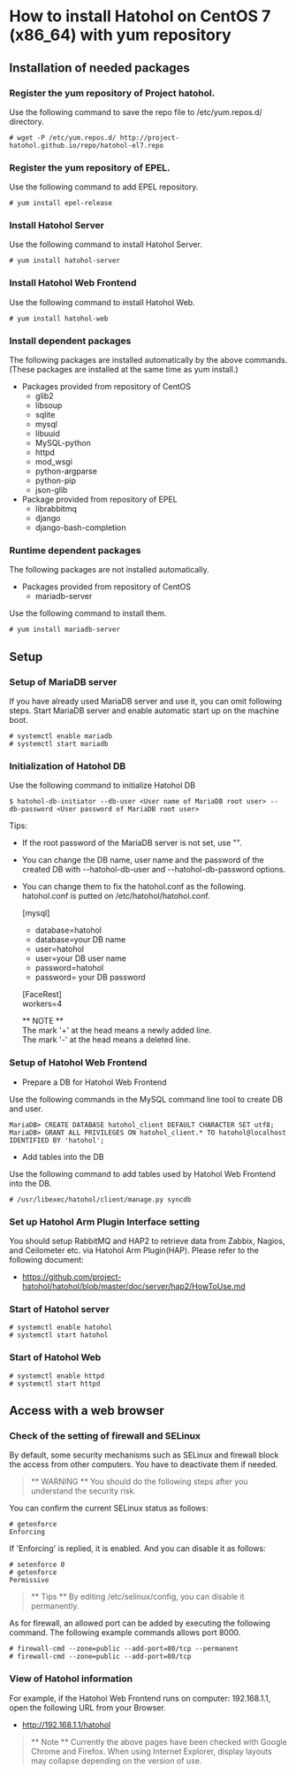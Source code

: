How to install Hatohol on CentOS 7 (x86_64) with yum repository
=================================================================

Installation of needed packages
-------------------------------
### Register the yum repository of Project hatohol.
Use the following command to save the repo file to /etc/yum.repos.d/ directory.

    # wget -P /etc/yum.repos.d/ http://project-hatohol.github.io/repo/hatohol-el7.repo

### Register the yum repository of EPEL.
Use the following command to add EPEL repository.

    # yum install epel-release

### Install Hatohol Server
Use the following command to install Hatohol Server.

    # yum install hatohol-server

### Install Hatohol Web Frontend
Use the following command to install Hatohol Web.

    # yum install hatohol-web

### Install dependent packages
The following packages are installed automatically by the above commands.  
(These packages are installed at the same time as yum install.)

- Packages provided from repository of CentOS
    - glib2
    - libsoup
    - sqlite
    - mysql
    - libuuid
    - MySQL-python
    - httpd
    - mod_wsgi
    - python-argparse
    - python-pip
    - json-glib
- Package provided from repository of EPEL
    - librabbitmq
    - django
    - django-bash-completion

### Runtime dependent packages
The following packages are not installed automatically.

- Packages provided from repository of CentOS
    - mariadb-server

Use the following command to install them.

    # yum install mariadb-server

Setup
-----
### Setup of MariaDB server
If you have already used MariaDB server and use it, you can omit following steps.
Start MariaDB server and enable automatic start up on the machine boot.

    # systemctl enable mariadb
    # systemctl start mariadb

### Initialization of Hatohol DB
Use the following command to initialize Hatohol DB

    $ hatohol-db-initiator --db-user <User name of MariaDB root user> --db-password <User password of MariaDB root user>

Tips:

- If the root password of the MariaDB server is not set, use "".
- You can change the DB name, user name and the password of the created DB with --hatohol-db-user and --hatohol-db-password options.
- You can change them to fix the hatohol.conf as the following. hatohol.conf is putted on /etc/hatohol/hatohol.conf.

    [mysql]  
    - database=hatohol  
    + database=your DB name  
    - user=hatohol  
    + user=your DB user name
    - password=hatohol  
    + password= your DB password
    
    [FaceRest]  
    workers=4  
    
    ** NOTE **  
    The mark '+' at the head means a newly added line.  
    The mark '-' at the head means a deleted line.  

### Setup of Hatohol Web Frontend
- Prepare a DB for Hatohol Web Frontend

Use the following commands in the MySQL command line tool to create DB and user.

    MariaDB> CREATE DATABASE hatohol_client DEFAULT CHARACTER SET utf8;
    MariaDB> GRANT ALL PRIVILEGES ON hatohol_client.* TO hatohol@localhost IDENTIFIED BY 'hatohol';

- Add tables into the DB

Use the following command to add tables used by Hatohol Web Frontend into the DB.

    # /usr/libexec/hatohol/client/manage.py syncdb

### Set up Hatohol Arm Plugin Interface setting
You should setup RabbitMQ and HAP2 to retrieve data from Zabbix, Nagios, and Ceilometer etc. via Hatohol Arm Plugin(HAP).
Please refer to the following document:

 - https://github.com/project-hatohol/hatohol/blob/master/doc/server/hap2/HowToUse.md

### Start of Hatohol server

    # systemctl enable hatohol
    # systemctl start hatohol

### Start of Hatohol Web

    # systemctl enable httpd
    # systemctl start httpd

Access with a web browser
------------------------
### Check of the setting of firewall and SELinux
By default, some security mechanisms such as SELinux and firewall block the access from other computers.
You have to deactivate them if needed.
> ** WARNING **
> You should do the following steps after you understand the security risk.

You can confirm the current SELinux status as follows:

    # getenforce
    Enforcing

If 'Enforcing' is replied, it is enabled. And you can disable it as follows:

    # setenforce 0
    # getenforce
    Permissive

> ** Tips **
> By editing /etc/selinux/config, you can disable it permanently.

As for firewall, an allowed port can be added by executing the following command.
The following example commands allows port 8000.

    # firewall-cmd --zone=public --add-port=80/tcp --permanent
    # firewall-cmd --zone=public --add-port=80/tcp

### View of Hatohol information
For example, if the Hatohol Web Frontend runs on computer: 192.168.1.1,
open the following URL from your Browser.

- http://192.168.1.1/hatohol

> ** Note **
> Currently the above pages have been checked with Google Chrome and Firefox.
> When using Internet Explorer, display layouts may collapse depending on the version of use.
